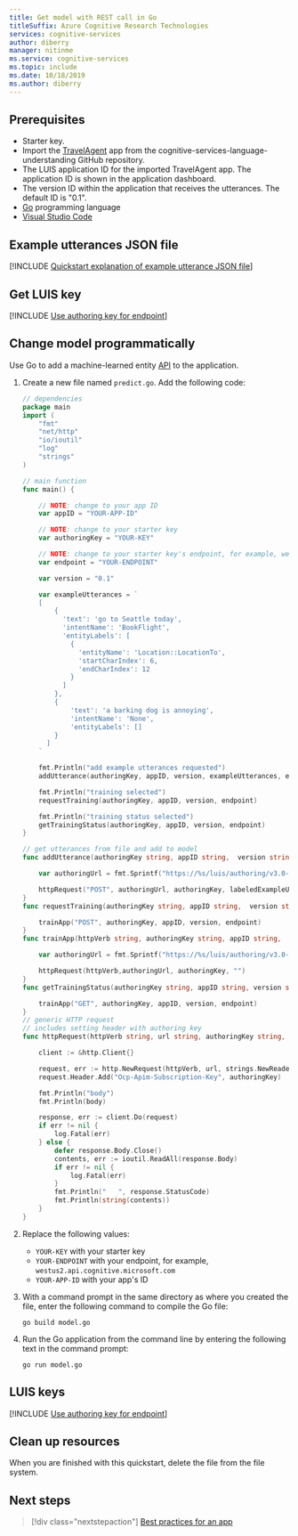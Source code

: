 ```yaml
---
title: Get model with REST call in Go
titleSuffix: Azure Cognitive Research Technologies
services: cognitive-services
author: diberry
manager: nitinme
ms.service: cognitive-services
ms.topic: include 
ms.date: 10/18/2019
ms.author: diberry
---
```


## Prerequisites

* Starter key.
* Import the [TravelAgent](https://github.com/Azure-Samples/cognitive-services-language-understanding/blob/master/documentation-samples/quickstarts/change-model/TravelAgent.json) app from the cognitive-services-language-understanding GitHub repository.
* The LUIS application ID for the imported TravelAgent app. The application ID is shown in the application dashboard.
* The version ID within the application that receives the utterances. The default ID is "0.1".
* [Go](https://golang.org/) programming language  
* [Visual Studio Code](https://code.visualstudio.com/)

## Example utterances JSON file

[!INCLUDE [Quickstart explanation of example utterance JSON file](get-started-get-model-json-example-utterances.md)]

## Get LUIS key

[!INCLUDE [Use authoring key for endpoint](../includes/get-key-quickstart.md)]

## Change model programmatically

Use Go to add a machine-learned entity [API](https://aka.ms/luis-apim-v3-authoring) to the application. 

1. Create a new file named `predict.go`. Add the following code:
    
    ```go
    // dependencies
    package main
    import (
    	"fmt"
    	"net/http"
    	"io/ioutil"
    	"log"
    	"strings"
    )
    
    // main function
    func main() {
    
    	// NOTE: change to your app ID
    	var appID = "YOUR-APP-ID"
    
    	// NOTE: change to your starter key
    	var authoringKey = "YOUR-KEY"
    
    	// NOTE: change to your starter key's endpoint, for example, westus.api.cognitive.microsoft.com
    	var endpoint = "YOUR-ENDPOINT"	
    
    	var version = "0.1"
    
    	var exampleUtterances = `
    	[
    		{
    		  'text': 'go to Seattle today',
    		  'intentName': 'BookFlight',
    		  'entityLabels': [
    			{
    			  'entityName': 'Location::LocationTo',
    			  'startCharIndex': 6,
    			  'endCharIndex': 12
    			}
    		  ]
    		},
    		{
    			'text': 'a barking dog is annoying',
    			'intentName': 'None',
    			'entityLabels': []
    		}
    	  ]
    	`
    
    	fmt.Println("add example utterances requested")
    	addUtterance(authoringKey, appID, version, exampleUtterances, endpoint)
    
    	fmt.Println("training selected")
    	requestTraining(authoringKey, appID, version, endpoint)
    
    	fmt.Println("training status selected")
    	getTrainingStatus(authoringKey, appID, version, endpoint)
    }
    
    // get utterances from file and add to model
    func addUtterance(authoringKey string, appID string,  version string, labeledExampleUtterances string, endpoint string){
    
    	var authoringUrl = fmt.Sprintf("https://%s/luis/authoring/v3.0-preview/apps/%s/versions/%s/examples", endpoint, appID, version)
    
    	httpRequest("POST", authoringUrl, authoringKey, labeledExampleUtterances)
    }
    func requestTraining(authoringKey string, appID string,  version string, endpoint string){
    
    	trainApp("POST", authoringKey, appID, version, endpoint)
    }
    func trainApp(httpVerb string, authoringKey string, appID string,  version string, endpoint string){
    
    	var authoringUrl = fmt.Sprintf("https://%s/luis/authoring/v3.0-preview/apps/%s/versions/%s/train", endpoint, appID, version)
    
    	httpRequest(httpVerb,authoringUrl, authoringKey, "")
    }
    func getTrainingStatus(authoringKey string, appID string, version string, endpoint string){
    
    	trainApp("GET", authoringKey, appID, version, endpoint)
    }
    // generic HTTP request
    // includes setting header with authoring key
    func httpRequest(httpVerb string, url string, authoringKey string, body string){
    
    	client := &http.Client{}
    
    	request, err := http.NewRequest(httpVerb, url, strings.NewReader(body))
    	request.Header.Add("Ocp-Apim-Subscription-Key", authoringKey)
    
    	fmt.Println("body")
    	fmt.Println(body)
    
    	response, err := client.Do(request)
    	if err != nil {
    		log.Fatal(err)
    	} else {
    		defer response.Body.Close()
    		contents, err := ioutil.ReadAll(response.Body)
    		if err != nil {
    			log.Fatal(err)
    		}
    		fmt.Println("   ", response.StatusCode)
    		fmt.Println(string(contents))
    	}
    }    
    ```

1. Replace the following values:

    * `YOUR-KEY` with your starter key
    * `YOUR-ENDPOINT` with your endpoint, for example, `westus2.api.cognitive.microsoft.com`
    * `YOUR-APP-ID` with your app's ID

1. With a command prompt in the same directory as where you created the file, enter the following command to compile the Go file:

    ```console
    go build model.go
    ```  

1. Run the Go application from the command line by entering the following text in the command prompt: 

    ```console
    go run model.go
    ```

## LUIS keys

[!INCLUDE [Use authoring key for endpoint](../includes/starter-key-explanation.md)]

## Clean up resources

When you are finished with this quickstart, delete the file from the file system. 

## Next steps

> [!div class="nextstepaction"]
> [Best practices for an app](../luis-concept-best-practices.md)